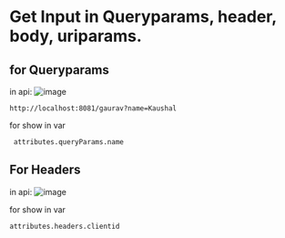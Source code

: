 # Get Input in Queryparams, header, body, uriparams.

## for Queryparams

in api:
![image](https://github.com/gauravxlokhande/AllAbout-MuleSoft/assets/119065314/fc47cd97-6cae-4201-9bcd-bcee25bba7e4)
```
http://localhost:8081/gaurav?name=Kaushal
```
for show in var
```
 attributes.queryParams.name
```

## For Headers

in api:
![image](https://github.com/gauravxlokhande/AllAbout-MuleSoft/assets/119065314/be9f7bf0-0afe-4ae9-9d49-85a4471debce)

for show in var

```
attributes.headers.clientid
```
